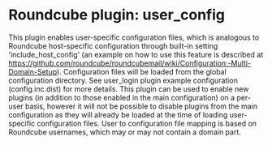 Roundcube plugin: user\_config
==============================

This plugin enables user-specific configuration files, which is analogous to Roundcube host-specific configuration through built-in setting 'include\_host\_config' (an example on how to use this feature is described at https://github.com/roundcube/roundcubemail/wiki/Configuration:-Multi-Domain-Setup). Configuration files will be loaded from the global configuration directory. See user\_login plugin example configuration (config.inc.dist) for more details. This plugin can be used to enable new plugins (in addition to those enabled in the main configuration) on a per-user basis, however it will not be possible to disable plugins from the main configuration as they will already be loaded at the time of loading user-specific configuration files. User to configuration file mapping is based on Roundcube usernames, which may or may not contain a domain part.
